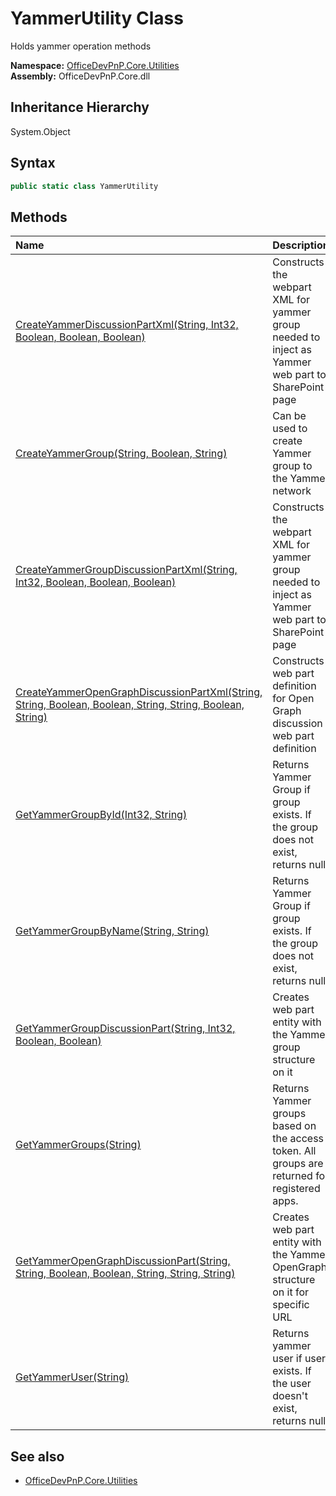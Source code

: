# YammerUtility Class
 Holds yammer operation methods   

**Namespace:** [OfficeDevPnP.Core.Utilities](OfficeDevPnP.Core.Utilities.md)  
**Assembly:** OfficeDevPnP.Core.dll  
## Inheritance Hierarchy
System.Object  
## Syntax
```C#
public static class YammerUtility
```
## Methods
|**Name**|**Description**|
|:-----|:-----|
| [CreateYammerDiscussionPartXml(String, Int32, Boolean, Boolean, Boolean)](OfficeDevPnP.Core.Utilities.YammerUtility.4bbdbaf1.md) | Constructs the webpart XML for yammer group needed to inject as Yammer web part to SharePoint page
| [CreateYammerGroup(String, Boolean, String)](OfficeDevPnP.Core.Utilities.YammerUtility.afdc0c85.md) | Can be used to create Yammer group to the Yammer network
| [CreateYammerGroupDiscussionPartXml(String, Int32, Boolean, Boolean, Boolean)](OfficeDevPnP.Core.Utilities.YammerUtility.dab73df6.md) | Constructs the webpart XML for yammer group needed to inject as Yammer web part to SharePoint page
| [CreateYammerOpenGraphDiscussionPartXml(String, String, Boolean, Boolean, String, String, Boolean, String)](OfficeDevPnP.Core.Utilities.YammerUtility.6200f828.md) | Constructs web part definition for Open Graph discussion web part definition
| [GetYammerGroupById(Int32, String)](OfficeDevPnP.Core.Utilities.YammerUtility.6c6a87e0.md) | Returns Yammer Group if group exists. If the group does not exist, returns null.
| [GetYammerGroupByName(String, String)](OfficeDevPnP.Core.Utilities.YammerUtility.3db831d.md) | Returns Yammer Group if group exists. If the group does not exist, returns null.
| [GetYammerGroupDiscussionPart(String, Int32, Boolean, Boolean)](OfficeDevPnP.Core.Utilities.YammerUtility.b7919cc6.md) | Creates web part entity with the Yammer group structure on it
| [GetYammerGroups(String)](OfficeDevPnP.Core.Utilities.YammerUtility.f7f05074.md) | Returns Yammer groups based on the access token. All groups are returned for registered apps.
| [GetYammerOpenGraphDiscussionPart(String, String, Boolean, Boolean, String, String, String)](OfficeDevPnP.Core.Utilities.YammerUtility.fad93f7c.md) | Creates web part entity with the Yammer OpenGraph structure on it for specific URL
| [GetYammerUser(String)](OfficeDevPnP.Core.Utilities.YammerUtility.9c9e98a.md) | Returns yammer user if user exists. If the user doesn't exist, returns null
## See also
- [OfficeDevPnP.Core.Utilities](OfficeDevPnP.Core.Utilities.md)
